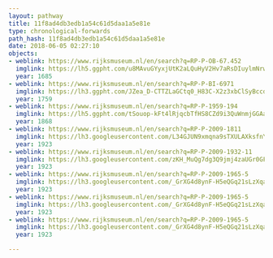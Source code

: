 ```yaml
---
layout: pathway
title: 11f8ad4db3edb1a54c61d5daa1a5e81e
type: chronological-forwards
path_hash: 11f8ad4db3edb1a54c61d5daa1a5e81e
date: 2018-06-05 02:27:10
objects:
- weblink: https://www.rijksmuseum.nl/en/search?q=RP-P-OB-67.452
  imglink: https://lh5.ggpht.com/u8MAvuGYyxjUtK2aLQuHyV2Hv7aRsDIuylmNrwAUxTkQYZ-BpZI_evMFxe1nARxQhRoUM9jZ3RsLE-GyO0SyibdN3b8=s200
  year: 1685
- weblink: https://www.rijksmuseum.nl/en/search?q=RP-P-BI-6971
  imglink: https://lh3.ggpht.com/JZea_D-CTTZLaGCtq0_H83C-X2z3xbClSyBccdR94usaxL3p5Sc222ashwmO4TE5RHZ-rZD7d-th863q-IFv1DLlfQ=s200
  year: 1759
- weblink: https://www.rijksmuseum.nl/en/search?q=RP-P-1959-194
  imglink: https://lh5.ggpht.com/tSouop-kFt4lRjqcbTfHS8CZd9i3QuWnmjGGAaw0Fvy1XjotjgvBgaOgwmsSMOMcByssrdT1YhTV9Fnxft5B6J513_g=s200
  year: 1868
- weblink: https://www.rijksmuseum.nl/en/search?q=RP-P-2009-1811
  imglink: https://lh3.googleusercontent.com/L34GJUN9xmqna9sTXULAXksfnY4DqtLgR8k8IzmyIYMtXDbdVG5c5jYhB0syBcNmZUzlaWIWVRqMzUZNU8fFQA4ybw=s200
  year: 1923
- weblink: https://www.rijksmuseum.nl/en/search?q=RP-P-2009-1932-11
  imglink: https://lh3.googleusercontent.com/zKH_MuQg7dg3Q9jmj4zaUGr0GFSJkMKRbeRVUHFyRzietOkL_QVsmGkQ_Sq4kQvRYhw4Rxq623LkozjrTSXZwSgVIA=s200
  year: 1923
- weblink: https://www.rijksmuseum.nl/en/search?q=RP-P-2009-1965-5
  imglink: https://lh3.googleusercontent.com/_GrXG4d8ynF-H5eQGq21sLzXqal2hoBz4bHyczXTulMQTsbgf-_O60aJ9FJlraNai_0ggfAbQEPd9pUtN8bQnv10jn4=s200
  year: 1923
- weblink: https://www.rijksmuseum.nl/en/search?q=RP-P-2009-1965-5
  imglink: https://lh3.googleusercontent.com/_GrXG4d8ynF-H5eQGq21sLzXqal2hoBz4bHyczXTulMQTsbgf-_O60aJ9FJlraNai_0ggfAbQEPd9pUtN8bQnv10jn4=s200
  year: 1923
- weblink: https://www.rijksmuseum.nl/en/search?q=RP-P-2009-1965-5
  imglink: https://lh3.googleusercontent.com/_GrXG4d8ynF-H5eQGq21sLzXqal2hoBz4bHyczXTulMQTsbgf-_O60aJ9FJlraNai_0ggfAbQEPd9pUtN8bQnv10jn4=s200
  year: 1923

---
```

